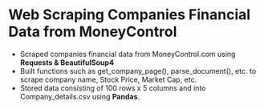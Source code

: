 # Web Scraping Companies Financial Data from MoneyControl
- Scraped companies financial data from MoneyControl.com using **Requests & BeautifulSoup4**
- Built functions such as get_company_page(), parse_document(), etc. to scrape company name, Stock
Price, Market Cap, etc.
- Stored data consisting of 100 rows x 5 columns and into Company_details.csv using **Pandas**.
